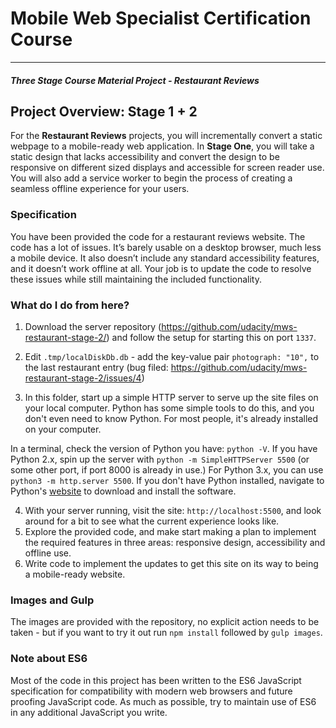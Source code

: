 # Mobile Web Specialist Certification Course
---
#### _Three Stage Course Material Project - Restaurant Reviews_

## Project Overview: Stage 1 + 2

For the **Restaurant Reviews** projects, you will incrementally convert a static webpage to a mobile-ready web application. In **Stage One**, you will take a static design that lacks accessibility and convert the design to be responsive on different sized displays and accessible for screen reader use. You will also add a service worker to begin the process of creating a seamless offline experience for your users.

### Specification

You have been provided the code for a restaurant reviews website. The code has a lot of issues. It’s barely usable on a desktop browser, much less a mobile device. It also doesn’t include any standard accessibility features, and it doesn’t work offline at all. Your job is to update the code to resolve these issues while still maintaining the included functionality. 

### What do I do from here?
1. Download the server repository (https://github.com/udacity/mws-restaurant-stage-2/) and follow the setup for starting this on port `1337`. 
2. Edit `.tmp/localDiskDb.db` - add the key-value pair `photograph: "10",` to the last restaurant entry (bug filed: https://github.com/udacity/mws-restaurant-stage-2/issues/4)

3. In this folder, start up a simple HTTP server to serve up the site files on your local computer. Python has some simple tools to do this, and you don't even need to know Python. For most people, it's already installed on your computer. 

In a terminal, check the version of Python you have: `python -V`. If you have Python 2.x, spin up the server with `python -m SimpleHTTPServer 5500` (or some other port, if port 8000 is already in use.) For Python 3.x, you can use `python3 -m http.server 5500`. If you don't have Python installed, navigate to Python's [website](https://www.python.org/) to download and install the software.

4. With your server running, visit the site: `http://localhost:5500`, and look around for a bit to see what the current experience looks like.
5. Explore the provided code, and make start making a plan to implement the required features in three areas: responsive design, accessibility and offline use.
6. Write code to implement the updates to get this site on its way to being a mobile-ready website.

### Images and Gulp
The images are provided with the repository, no explicit action needs to be taken - but if you want to try it out
run `npm install` followed by `gulp images`. 

### Note about ES6

Most of the code in this project has been written to the ES6 JavaScript specification for compatibility with modern web browsers and future proofing JavaScript code. As much as possible, try to maintain use of ES6 in any additional JavaScript you write. 



